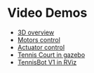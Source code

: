 # Video Demos

* [3D overview](https://drive.google.com/file/d/1ATR15ysar9NvpiEGBQoBEaimcxwtdzJY/view?usp=sharing)
* [Motors control]()
* [Actuator control](https://drive.google.com/file/d/1KERbm8YpcWQQ3XklB0WpKhzmQzhS0fMN/view?usp=sharing)
* [Tennis Court in gazebo]()
* [TennisBot V1 in RViz](https://drive.google.com/file/d/1K_xSpBqOkkCilqj5o8Mh0_ldypU9PAPF/view?usp=sharing)
